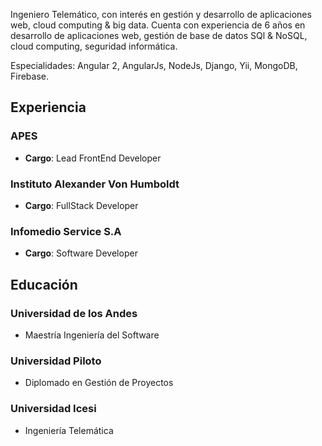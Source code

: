 Ingeniero Telemático, con interés en gestión y desarrollo de aplicaciones web, cloud computing & big data. Cuenta con experiencia de 6 años en desarrollo de aplicaciones web, gestión de base de datos SQl & NoSQL, cloud computing, seguridad informática.

Especialidades: Angular 2, AngularJs, NodeJs, Django, Yii, MongoDB, Firebase.

## Experiencia

### APES
 - **Cargo**: Lead FrontEnd Developer 
### Instituto Alexander Von Humboldt
 - **Cargo**: FullStack Developer
### Infomedio Service S.A
 - **Cargo**: Software Developer

## Educación

### Universidad de los Andes
 - Maestría Ingeniería del Software
### Universidad Piloto
 - Diplomado en Gestión de Proyectos
### Universidad Icesi
 - Ingeniería Telemática